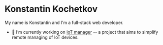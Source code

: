 
# Konstantin Kochetkov
My name is Konstantin and I'm a full-stack web developer.
- 🔭 I’m currently working on [IoT manager](https://github.com/guff192/IoT-manager) -- a project that aims to simplify remote managing of IoT devices.

<!--
## Серёга, маркдаун это топ:
- Разные варианты форматирования из коробки
- Простой текст. Никакого Ворд, Эксель и прочего кала. По сути можно редактировать в любом текстовом редакторе
1. Взял и используешь
2. С любыми видами списков
3. Можно залить на гитхаб и быстро показать кому-то с сохранением всего форматирования. И оно здесь останется. Бесплатно. Даже можно сделать приватный репозиторий чисто для своих.

### А можно и таблицу вставить
|редактор |моя субъективная оценка|
|---|----|
|MS Word| 7|
|Obsidian| 9+|
|Apple Notes | 8 |
|Google keep| 8|
|блокнот и ручка | 7+ |


## My hard skills
- **Programming languages:**
  - Python3
  - Golang
  - JavaScript
- **Database engines:**
  - PostgreSQL
  - MySQL
  - SQLite3
  - MongoDB
- **Web frameworks:**
  - Django
  - Django Rest Framework
  - Gin Web Framework (Golang)
  - FastAPI
- **Frontend:**
  - HTML5
  - CSS3 (Flex, Grid, Adaptive)
  - Vue.js
  - Tilda
- **Deployment:**
  - Git
  - Docker
 - **System administration:** 
   - Linux
   - Vim
   - SSH

**guff192/guff192** is a ✨ _special_ ✨ repository because its `README.md` (this file) appears on your GitHub profile.

Here are some ideas to get you started:

- 🔭 I’m currently working on ...
- 🌱 I’m currently learning ...
- 👯 I’m looking to collaborate on ...
- 🤔 I’m looking for help with ...
- 💬 Ask me about ...
- 📫 How to reach me: ...
- 😄 Pronouns: ...
- ⚡ Fun fact: ...
-->
